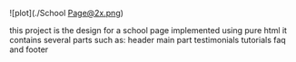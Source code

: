 ![plot](./School Page@2x.png)   

this project is the design for a school page 
implemented using pure html
it contains several parts such as:
header
main part
testimonials
tutorials
faq
and footer

